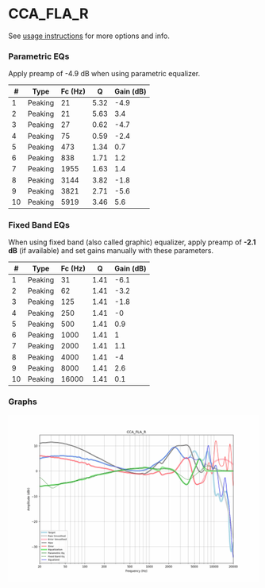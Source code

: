 # CCA_FLA_R
See [usage instructions](https://github.com/jaakkopasanen/AutoEq#usage) for more options and info.

### Parametric EQs
Apply preamp of -4.9 dB when using parametric equalizer.

|   # | Type    |   Fc (Hz) |    Q |   Gain (dB) |
|-----|---------|-----------|------|-------------|
|   1 | Peaking |        21 | 5.32 |        -4.9 |
|   2 | Peaking |        21 | 5.63 |         3.4 |
|   3 | Peaking |        27 | 0.62 |        -4.7 |
|   4 | Peaking |        75 | 0.59 |        -2.4 |
|   5 | Peaking |       473 | 1.34 |         0.7 |
|   6 | Peaking |       838 | 1.71 |         1.2 |
|   7 | Peaking |      1955 | 1.63 |         1.4 |
|   8 | Peaking |      3144 | 3.82 |        -1.8 |
|   9 | Peaking |      3821 | 2.71 |        -5.6 |
|  10 | Peaking |      5919 | 3.46 |         5.6 |

### Fixed Band EQs
When using fixed band (also called graphic) equalizer, apply preamp of **-2.1 dB** (if available) and set gains manually with these parameters.

|   # | Type    |   Fc (Hz) |    Q |   Gain (dB) |
|-----|---------|-----------|------|-------------|
|   1 | Peaking |        31 | 1.41 |        -6.1 |
|   2 | Peaking |        62 | 1.41 |        -3.2 |
|   3 | Peaking |       125 | 1.41 |        -1.8 |
|   4 | Peaking |       250 | 1.41 |        -0   |
|   5 | Peaking |       500 | 1.41 |         0.9 |
|   6 | Peaking |      1000 | 1.41 |         1   |
|   7 | Peaking |      2000 | 1.41 |         1.1 |
|   8 | Peaking |      4000 | 1.41 |        -4   |
|   9 | Peaking |      8000 | 1.41 |         2.6 |
|  10 | Peaking |     16000 | 1.41 |         0.1 |

### Graphs
![](./CCA_FLA_R.png)
